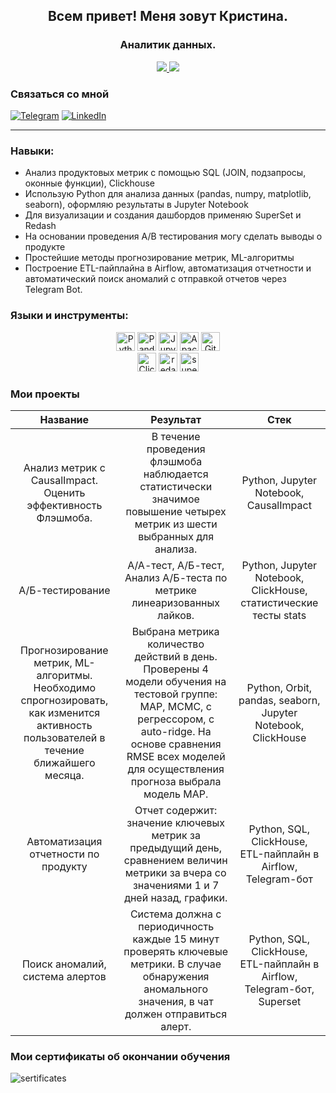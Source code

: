 <div id="header" align="center">
  <h2>Всем привет! Меня зовут Кристина.</h2>
  <h3>Аналитик данных.</h3>
  <a href="https://t.me/maltsevaku">
    <img src="https://img.shields.io/badge/Telegram-2CA5E0?style=for-the-badge&logo=telegram&logoColor=white">
  </a>
  <a href="https://www.linkedin.com/in/kristina-maltseva-a0b455263/">
    <img src="https://img.shields.io/badge/linkedin-%230077B5.svg?style=for-the-badge&logo=linkedin&logoColor=white">
  </a>
</div>

### Связаться со мной  
[![Telegram](https://img.shields.io/badge/Telegram-2CA5E0?style=for-the-badge&logo=telegram&logoColor=white)](https://t.me/maltsevaku) 
[![LinkedIn](https://img.shields.io/badge/linkedin-%230077B5.svg?style=for-the-badge&logo=linkedin&logoColor=white)](https://www.linkedin.com/in/kristina-maltseva-a0b455263/)
___________

### Навыки:
- Анализ продуктовых метрик с помощью SQL (JOIN, подзапросы, оконные функции), Clickhouse
- Использую Python для анализа данных (pandas, numpy, matplotlib, seaborn), оформляю результаты в Jupyter Notebook
- Для визуализации и создания дашбордов применяю SuperSet и Redash
- На основании проведения A/B тестирования могу сделать выводы о продукте
- Простейшие методы прогнозирование метрик, ML-алгоритмы
- Построение ETL-пайплайна в Airflow, автоматизация отчетности и автоматический поиск аномалий с отправкой отчетов через Telegram Bot.

### Языки и инструменты:
<div id="header" align="center">
  <img src="https://img.shields.io/badge/python-3670A0?style=for-the-badge&logo=python&logoColor=ffdd54" alt="Python" height="30">
  <img src="https://img.shields.io/badge/pandas-%23150458.svg?style=for-the-badge&logo=pandas&logoColor=white" alt="Pandas" height="30">
  <img src="https://img.shields.io/badge/jupyter-%23FA0F00.svg?style=for-the-badge&logo=jupyter&logoColor=white" alt="Jupyter_Notebook" height="30">
  <img src="https://img.shields.io/badge/Apache%20Airflow-017CEE?style=for-the-badge&logo=Apache%20Airflow&logoColor=white" alt="Apache_Airflow" height="30">
  <img src="https://img.shields.io/badge/gitlab-%23181717.svg?style=for-the-badge&logo=gitlab&logoColor=white" alt="GitLab" height="30">
</div>

<div id="header" align="center">
  <img src="https://github.com/maltsevak/image_readme/blob/master/ClickHouse.png" alt="ClickHouse" height="30">
  <img src="https://github.com/maltsevak/image_readme/blob/master/redash.png" alt="redash" height="30">
  <img src="https://github.com/maltsevak/image_readme/blob/master/superset.png" alt="superset" height="30">
</div>

### Мои проекты
| Название | Результат | Стек |
|:----------:|:-----------------:|:-------------:|
| Анализ метрик с CausalImpact.     Оценить эффективность Флэшмоба. | В течение проведения флэшмоба наблюдается статистически значимое повышение четырех метрик из шести выбранных для анализа. | Python, Jupyter Notebook, CausalImpact |
| А/Б-тестирование | А/А-тест, А/Б-тест, Анализ А/Б-теста по метрике линеаризованных лайков. | Python, Jupyter Notebook, ClickHouse, статистические тесты stats |
| Прогнозирование метрик, ML-алгоритмы. Необходимо спрогнозировать, как изменится активность пользователей в течение ближайшего месяца. | Выбрана метрика количество действий в день. Проверены 4 модели обучения на тестовой группе: MAP, MCMC, с регрессором, с auto-ridge. На основе сравнения RMSE всех моделей для осуществления прогноза выбрала модель MAP. | Python, Orbit, pandas, seaborn, Jupyter Notebook, ClickHouse |
| Автоматизация отчетности по продукту | Отчет содержит: значение ключевых метрик за предыдущий день, сравнением величин метрики за вчера со значениями 1 и 7 дней назад, графики. | Python, SQL, ClickHouse, ETL-пайплайн в Airflow, Telegram-бот |
| Поиск аномалий, система алертов | Система должна с периодичность каждые 15 минут проверять ключевые метрики. В случае обнаружения аномального значения, в чат должен отправиться алерт. | Python, SQL, ClickHouse, ETL-пайплайн в Airflow, Telegram-бот, Superset |

### Мои сертификаты об окончании обучения
![sertificates](https://github.com/maltsevak/image_readme/blob/master/sertificates.png)
